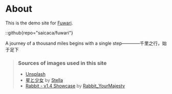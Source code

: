 # About
This is the demo site for [Fuwari](https://github.com/saicaca/fuwari).

::github{repo="saicaca/fuwari"}

A journey of a thousand miles begins with a single step————千里之行，始于足下

> ### Sources of images used in this site
> - [Unsplash](https://unsplash.com/)
> - [星と少女](https://www.pixiv.net/artworks/108916539) by [Stella](https://www.pixiv.net/users/93273965)
> - [Rabbit - v1.4 Showcase](https://civitai.com/posts/586908) by [Rabbit_YourMajesty](https://civitai.com/user/Rabbit_YourMajesty)
